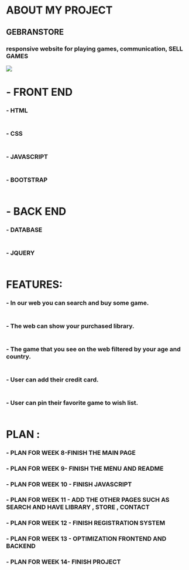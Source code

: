 # ABOUT MY PROJECT
## GEBRANSTORE
 
 
 ### responsive website for playing games, communication, SELL GAMES 
  <img src="https://images.launchbox-app.com/9670ad95-016c-42a2-af83-6e679a890ba2.png">
 
# - FRONT END
 ### - **HTML**<br></br>
 ### - **CSS**<br></br>
 ### - **JAVASCRIPT**<br></br>
 ### - **BOOTSTRAP**<br></br>

# - BACK END
 ### - **DATABASE**<br></br>
 ### - **JQUERY**<br></br>


 # FEATURES:
 
###  - **In our web you can search and buy some game.**<br></br>

###  - **The web can show your purchased library.**<br></br>

###  - **The game that you see on the web filtered by your age and country.**<br></br>

### - **User can add their credit card.**<br></br>

### - **User can pin their favorite game to wish list.**<br></br>

# PLAN :
### - PLAN FOR WEEK 8-FINISH THE MAIN PAGE
### - PLAN FOR WEEK 9- FINISH THE MENU AND README
### - PLAN FOR WEEK 10 - FINISH JAVASCRIPT
### - PLAN FOR WEEK 11 - ADD THE OTHER PAGES SUCH AS SEARCH AND HAVE LIBRARY , STORE , CONTACT
### - PLAN FOR WEEK 12 - FINISH REGISTRATION SYSTEM
### - PLAN FOR WEEK 13 - OPTIMIZATION FRONTEND AND BACKEND
### - PLAN FOR WEEK 14- FINISH PROJECT
